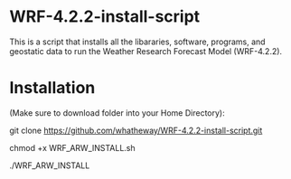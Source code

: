# WRF-4.2.2-install-script
This is a script that installs all the libararies, software, programs, and geostatic data to run the Weather Research Forecast Model (WRF-4.2.2). 

# Installation 
(Make sure to download folder into your Home Directory):

git clone https://github.com/whatheway/WRF-4.2.2-install-script.git

chmod +x WRF_ARW_INSTALL.sh

./WRF_ARW_INSTALL


